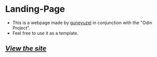 # Landing-Page

- This is a webpage made by [guneyuzel](https://github.com/guneyuzel) in conjunction with the "Odin Project".
- Feel free to use it as a template.

## _[View the site](https://guneyuzel.github.io/landing-page/)_

